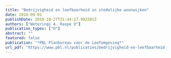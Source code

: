```yaml
---
title: "Bedrijvigheid en leefbaarheid in stedelijke woonwijken"
date: 2010-09-01
publishDate: 2019-10-27T21:44:17.992201Z
authors: ["Weterings A. Raspe O"]
publication_types: ["0"]
abstract: ""
featured: false
publication: "*PBL Planbureau voor de Leefomgeving*"
url_pdf: "https://www.pbl.nl/publicaties/bedrijvigheid-en-leefbaarheid-in-stedelijke-woonwijken"
---
```


